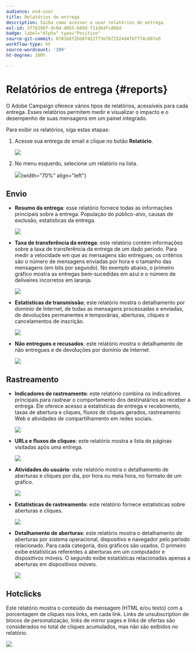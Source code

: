 ```yaml
---
audience: end-user
title: Relatórios de entrega
description: Saiba como acessar e usar relatórios de entrega
exl-id: 3f76298f-dc0d-4055-b89d-f11d64fcd66d
badge: label="Alpha" type="Positive"
source-git-commit: 0703b872bb8f452773e76f2524d47bf774c687e0
workflow-type: ht
source-wordcount: '389'
ht-degree: 100%

---
```


# Relatórios de entrega {#reports}


O Adobe Campaign oferece vários tipos de relatórios, acessíveis para cada entrega. Esses relatórios permitem medir e visualizar o impacto e o desempenho de suas mensagens em um painel integrado.

Para exibir os relatórios, siga estas etapas:

1. Acesse sua entrega de email e clique no botão **Relatório**.

   ![](assets/reporting.png)

1. No menu esquerdo, selecione um relatório na lista.

   ![](assets/reporting2.png){width="70%" align="left"}

## Envio

* **Resumo da entrega**: esse relatório fornece todas as informações principais sobre a entrega. População do público-alvo, causas de exclusão, estatísticas da entrega.

   ![](assets/reporting3.png)

* **Taxa de transferência da entrega**: este relatório contém informações sobre a taxa de transferência da entrega de um dado período. Para medir a velocidade em que as mensagens são entregues, os critérios são o número de mensagens enviadas por hora e o tamanho das mensagens (em bits por segundo). No exemplo abaixo, o primeiro gráfico mostra as entregas bem-sucedidas em azul e o número de deliveires incorretos em laranja.

   ![](assets/reporting3bis.png)

* **Estatísticas de transmissão**; este relatório mostra o detalhamento por domínio de Internet, de todas as mensagens processadas e enviadas, de devoluções permanentes e temporárias, aberturas, cliques e cancelamentos de inscrição.

   ![](assets/reporting4.png)

* **Não entregues e recusados**: este relatório mostra o detalhamento de não entregues e de devoluções por domínio de Internet.

   ![](assets/reporting5.png)

## Rastreamento

* **Indicadores de rastreamento**: este relatório combina os indicadores principais para rastrear o comportamento dos destinatários ao receber a entrega. Ele oferece acesso a estatísticas de entrega e recebimento, taxas de abertura e cliques, fluxos de cliques gerados, rastreamento Web e atividades de compartilhamento em redes sociais.

   ![](assets/reporting6.png)

* **URLs e fluxos de cliques**: este relatório mostra a lista de páginas visitadas após uma entrega.

   ![](assets/reporting7.png)

* **Atividades do usuário**: este relatório mostra o detalhamento de aberturas e cliques por dia, por hora ou meia hora, no formato de um gráfico.

   ![](assets/reporting8.png)

* **Estatísticas de rastreamento**: este relatório fornece estatísticas sobre aberturas e cliques.

   ![](assets/reporting9.png)

* **Detalhamento de aberturas**: este relatório mostra o detalhamento de aberturas por sistema operacional, dispositivo e navegador pelo período relacionado. Para cada categoria, dois gráficos são usados. O primeiro exibe estatísticas referentes a aberturas em um computador e dispositivos móveis. O segundo exibe estatísticas relacionadas apenas a aberturas em dispositivos móveis.

   ![](assets/reporting10.png)

## Hotclicks

Este relatório mostra o conteúdo da mensagem (HTML e/ou texto) com a porcentagem de cliques nos links, em cada link. Links de unsubscription de blocos de personalização, links de mirror pages e links de ofertas são considerados no total de cliques acumulados, mas não são exibidos no relatório.

![](assets/reporting11.png)
